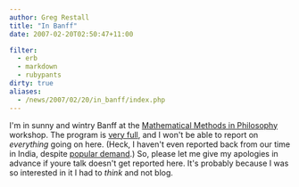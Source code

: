 ```yaml
---
author: Greg Restall
title: "In Banff"
date: 2007-02-20T02:50:47+11:00

filter:
  - erb
  - markdown
  - rubypants
dirty: true
aliases:
  - /news/2007/02/20/in_banff/index.php
---
```


I'm in sunny and wintry Banff at the [Mathematical Methods in Philosophy](http://www.pims.math.ca/birs/birspages.php?task=displayevent&event_id=07w5060) workshop.  The program is [very full](http://www.pims.math.ca/birs/workshops/2007/07w5060/Programme07w5060.pdf), and I won't be able to report on *everything* going on here.  (Heck, I haven't even reported back from our time in India, despite [popular demand](http://consequently.org/news/2006/12/19/off_to_india/).)  So, please let me give my apologies in advance if youre talk doesn't get reported here.  It's probably because I was so interested in it I had to *think* and not blog.


